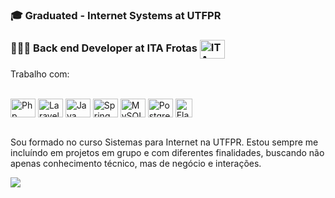 ### 🎓 Graduated - Internet Systems at UTFPR
### 👨🏻‍💻 Back end Developer at ITA Frotas <img align="center" alt="ITA" height="30" width="40" src="https://itafrotas.com/wp-content/uploads/2022/04/ita-logo-completa.svg">

  Trabalho com:
  <div style="display: inline_block"><br>
  <img align="center" alt="Php" height="30" width="40" src="https://cdn.jsdelivr.net/gh/devicons/devicon/icons/php/php-plain.svg">
  <img align="center" alt="Laravel" height="30" width="40" src="https://cdn.jsdelivr.net/gh/devicons/devicon@latest/icons/laravel/laravel-original.svg">
    <img align="center" alt="Java" height="30" width="40" src="https://cdn.jsdelivr.net/gh/devicons/devicon/icons/java/java-original.svg">
    <img align="center" alt="Spring" height="30" width="40" src="https://cdn.jsdelivr.net/gh/devicons/devicon/icons/spring/spring-original.svg">
  <img align="center" alt="MySQL" height="30" width="40" src="https://cdn.jsdelivr.net/gh/devicons/devicon/icons/mysql/mysql-original.svg">
    <img align="center" alt="PostgreSQL" height="30" width="40" src="https://cdn.jsdelivr.net/gh/devicons/devicon/icons/postgresql/postgresql-original.svg">
  <img align="center" alt="ElasticSearch" height="30" width="27" src="https://seeklogo.com/images/E/elasticsearch-logo-C75C4578EC-seeklogo.com.png">
</div></br>

Sou formado no curso Sistemas para Internet na UTFPR. Estou sempre me incluíndo em projetos em grupo e com diferentes finalidades, buscando não apenas conhecimento técnico, mas de negócio e interações.
<div align="left">
  <a href="https://www.linkedin.com/in/lucasgsgarcia/" target="_blank"><img src="https://img.shields.io/badge/-LinkedIn-%230077B5?style=for-the-badge&logo=linkedin&logoColor=white" target="_blank"></a>
</div>
</br>


